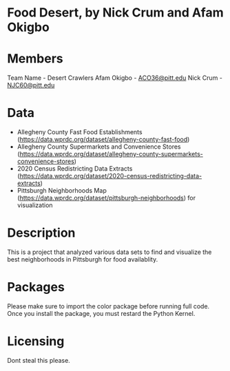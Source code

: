 # Food Desert, by Nick Crum and Afam Okigbo

# Members
Team Name - Desert Crawlers
Afam Okigbo - ACO36@pitt.edu
Nick Crum - NJC60@pitt.edu

# Data
- Allegheny County Fast Food Establishments (https://data.wprdc.org/dataset/allegheny-county-fast-food)
- Allegheny County Supermarkets and Convenience Stores (https://data.wprdc.org/dataset/allegheny-county-supermarkets-convenience-stores)
- 2020 Census Redistricting Data Extracts (https://data.wprdc.org/dataset/2020-census-redistricting-data-extracts)
- Pittsburgh Neighborhoods Map (https://data.wprdc.org/dataset/pittsburgh-neighborhoods) for visualization

# Description
This is a project that analyzed various data sets to find and visualize the best neighborhoods in Pittsburgh for food availablity.

# Packages
Please make sure to import the color package before running full code. Once you install the package, you must restard the Python Kernel.

# Licensing
Dont steal this please.
